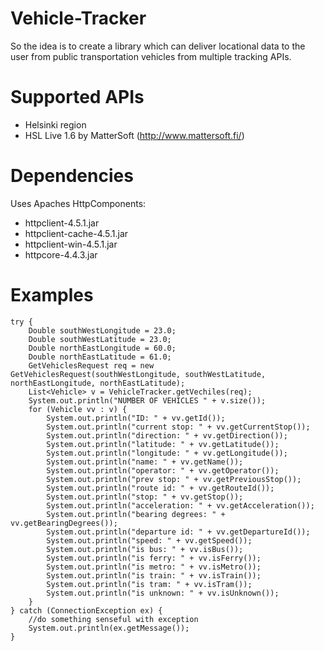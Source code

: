# Vehicle-Tracker
So the idea is to create a library which can deliver locational data to the user from public transportation vehicles from multiple tracking APIs.

# Supported APIs
 - Helsinki region
  - HSL Live 1.6 by MatterSoft (http://www.mattersoft.fi/)

# Dependencies
Uses Apaches HttpComponents:
 - httpclient-4.5.1.jar
 - httpclient-cache-4.5.1.jar
 - httpclient-win-4.5.1.jar
 - httpcore-4.4.3.jar

# Examples
```
try {
    Double southWestLongitude = 23.0;
    Double southWestLatitude = 23.0;
    Double northEastLongitude = 60.0;
    Double northEastLatitude = 61.0;    
    GetVehiclesRequest req = new GetVehiclesRequest(southWestLongitude, southWestLatitude, northEastLongitude, northEastLatitude);
    List<Vehicle> v = VehicleTracker.getVechiles(req);
    System.out.println("NUMBER OF VEHICLES " + v.size());
    for (Vehicle vv : v) {
        System.out.println("ID: " + vv.getId());
        System.out.println("current stop: " + vv.getCurrentStop());
        System.out.println("direction: " + vv.getDirection());
        System.out.println("latitude: " + vv.getLatitude());
        System.out.println("longitude: " + vv.getLongitude());
        System.out.println("name: " + vv.getName());
        System.out.println("operator: " + vv.getOperator());
        System.out.println("prev stop: " + vv.getPreviousStop());
        System.out.println("route id: " + vv.getRouteId());
        System.out.println("stop: " + vv.getStop());
        System.out.println("acceleration: " + vv.getAcceleration());
        System.out.println("bearing degrees: " + vv.getBearingDegrees());
        System.out.println("departure id: " + vv.getDepartureId());
        System.out.println("speed: " + vv.getSpeed());
        System.out.println("is bus: " + vv.isBus());
        System.out.println("is ferry: " + vv.isFerry());
        System.out.println("is metro: " + vv.isMetro());
        System.out.println("is train: " + vv.isTrain());
        System.out.println("is tram: " + vv.isTram());
        System.out.println("is unknown: " + vv.isUnknown());
    }
} catch (ConnectionException ex) {
    //do something senseful with exception
    System.out.println(ex.getMessage());
}
```
